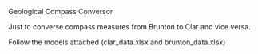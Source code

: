 Geological Compass Conversor

Just to converse compass measures from Brunton to Clar and vice versa.

Follow the models attached (clar_data.xlsx and brunton_data.xlsx)
